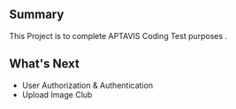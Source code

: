 ## Summary
This Project is to complete APTAVIS Coding Test purposes .

## What's Next
 - User Authorization & Authentication
 - Upload Image Club

